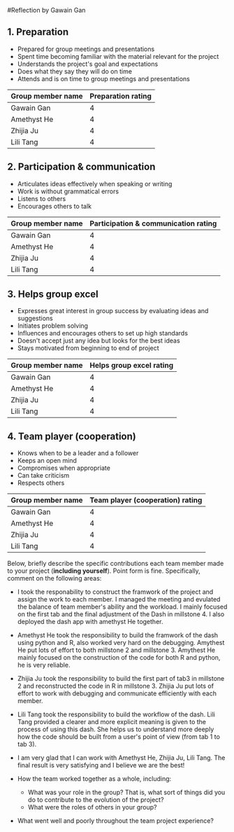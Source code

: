 #Reflection by Gawain Gan

## 1. Preparation

- Prepared for group meetings and presentations
- Spent time becoming familiar with the material relevant for the project
- Understands the project's goal and expectations
- Does what they say they will do on time
- Attends and is on time to group meetings and presentations

| Group member name | Preparation rating |
|-------------------|--------------------|
|   Gawain Gan      |       4            |
|   Amethyst He     |       4            |
|   Zhijia Ju       |       4            |
|   Lili Tang       |       4            |

## 2. Participation & communication

- Articulates ideas effectively when speaking or writing
- Work is without grammatical errors
- Listens to others
- Encourages others to talk

| Group member name | Participation & communication rating |
|-------------------|--------------------------------------|
|   Gawain Gan      |       4            |
|   Amethyst He     |       4            |
|   Zhijia Ju       |       4            |
|   Lili Tang       |       4            |

## 3. Helps group excel

- Expresses great interest in group success by evaluating ideas and suggestions
- Initiates problem solving
- Influences and encourages others to set up high standards
- Doesn't accept just any idea but looks for the best ideas
- Stays motivated from beginning to end of project

| Group member name | Helps group excel rating |
|-------------------|--------------------------|
|   Gawain Gan      |       4            |
|   Amethyst He     |       4            |
|   Zhijia Ju       |       4            |
|   Lili Tang       |       4            |

## 4. Team player (cooperation)

- Knows when to be a leader and a follower
- Keeps an open mind
- Compromises when appropriate
- Can take criticism
- Respects others

| Group member name | Team player (cooperation) rating |
|-------------------|----------------------------------|
|   Gawain Gan      |       4            |
|   Amethyst He     |       4            |
|   Zhijia Ju       |       4            |
|   Lili Tang       |       4            |

Below,
briefly describe the specific contributions each team member
made to your project (**including yourself**).
Point form is fine.
Specifically,
comment on the following areas:
- I took the responability to construct the framwork of the project and assign the work to each member. I managed the meeting and evulated the balance of team member's ability and the workload. I mainly focused on the first tab and the final adjustment of the Dash in millstone 4. I also deployed the dash app with amethyst He together.
- Amethyst He took the responsibility to build the framwork of the dash using python and R, also worked very hard on the debugging. Amythest He put lots of effort to both millstone 2 and millstone 3. Amythest He mainly focused on the construction of the code for both R and python, he is very reliable.
- Zhijia Ju took the responsibility to build the first part of tab3 in millstone 2 and reconstructed the code in R in millstone 3. Zhijia Ju put lots of effort to work with debugging and communicate efficiently with each member.
- Lili Tang took the responsibility to build the workflow of the dash. Lili Tang provided a clearer and more explicit meaning is given to the process of using this dash. She helps us to understand more deeply how the code should be built from a user's point of view (from tab 1 to tab 3).
- I am very glad that I can work with Amethyst He,  Zhijia Ju, Lili Tang. The final result is very satisfying and I believe we are the best!

- How the team worked together as a whole, including:
    - What was your role in the group?
      That is, what sort of things did you do to contribute to the evolution of the project?
    - What were the roles of others in your group?
- What went well and poorly throughout the team project experience?
